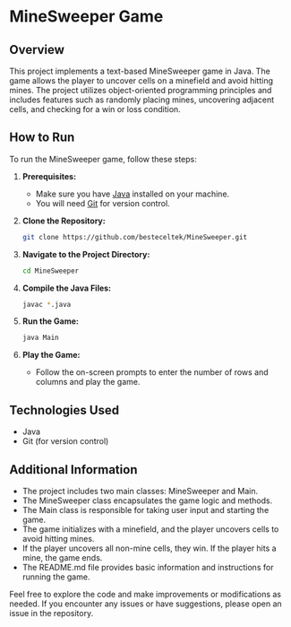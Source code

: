 # MineSweeper Game

## Overview

This project implements a text-based MineSweeper game in Java. The game allows the player to uncover cells on a minefield and avoid hitting mines. The project utilizes object-oriented programming principles and includes features such as randomly placing mines, uncovering adjacent cells, and checking for a win or loss condition.

## How to Run

To run the MineSweeper game, follow these steps:

1. **Prerequisites:**
    - Make sure you have [Java](https://www.java.com/) installed on your machine.
    - You will need [Git](https://git-scm.com/) for version control.

2. **Clone the Repository:**
   ```bash
   git clone https://github.com/besteceltek/MineSweeper.git

3. **Navigate to the Project Directory:**
   ```bash
   cd MineSweeper

4. **Compile the Java Files:**
   ```bash
   javac *.java
   
5. **Run the Game:**
   ```bash
   java Main
   
6. **Play the Game:**
    - Follow the on-screen prompts to enter the number of rows and columns and play the game.

## Technologies Used
- Java
- Git (for version control)

## Additional Information
- The project includes two main classes: MineSweeper and Main.
- The MineSweeper class encapsulates the game logic and methods.
- The Main class is responsible for taking user input and starting the game. 
- The game initializes with a minefield, and the player uncovers cells to avoid hitting mines. 
- If the player uncovers all non-mine cells, they win. If the player hits a mine, the game ends. 
- The README.md file provides basic information and instructions for running the game. 

Feel free to explore the code and make improvements or modifications as needed. If you encounter any issues or have suggestions, please open an issue in the repository.






